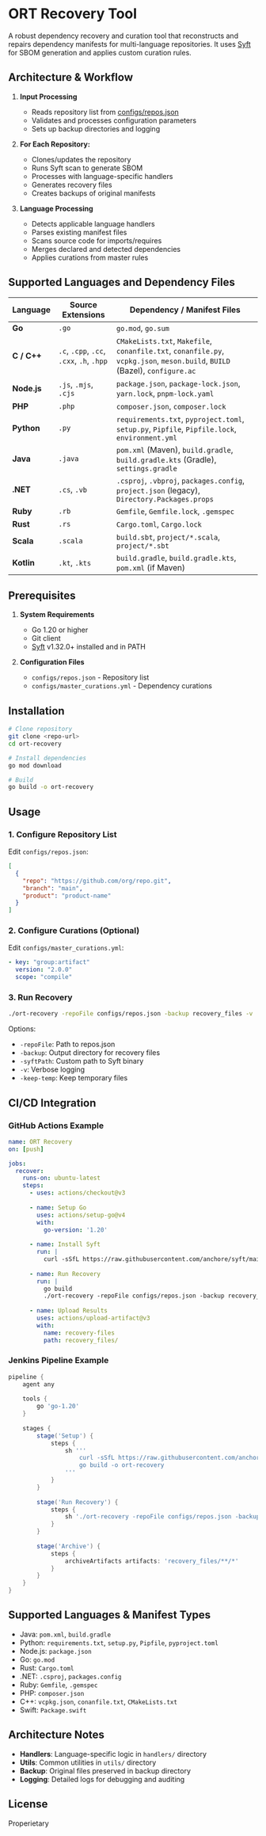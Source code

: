 # ORT Recovery Tool

A robust dependency recovery and curation tool that reconstructs and repairs dependency manifests for multi-language repositories. It uses [Syft](https://github.com/anchore/syft) for SBOM generation and applies custom curation rules.

## Architecture & Workflow

1. **Input Processing**
   - Reads repository list from [configs/repos.json](configs/repos.json)
   - Validates and processes configuration parameters
   - Sets up backup directories and logging

2. **For Each Repository:**
   - Clones/updates the repository
   - Runs Syft scan to generate SBOM
   - Processes with language-specific handlers
   - Generates recovery files
   - Creates backups of original manifests

3. **Language Processing**
   - Detects applicable language handlers
   - Parses existing manifest files
   - Scans source code for imports/requires
   - Merges declared and detected dependencies
   - Applies curations from master rules

## Supported Languages and Dependency Files

| Language     | Source Extensions                | Dependency / Manifest Files                                                                 |
| ------------ | -------------------------------- | ------------------------------------------------------------------------------------------- |
| **Go**       | `.go`                            | `go.mod`, `go.sum`                                                                          |
| **C / C++**  | `.c`, `.cpp`, `.cc`, `.cxx`, `.h`, `.hpp` | `CMakeLists.txt`, `Makefile`, `conanfile.txt`, `conanfile.py`, `vcpkg.json`, `meson.build`, `BUILD` (Bazel), `configure.ac` |
| **Node.js**  | `.js`, `.mjs`, `.cjs`            | `package.json`, `package-lock.json`, `yarn.lock`, `pnpm-lock.yaml`                          |
| **PHP**      | `.php`                           | `composer.json`, `composer.lock`                                                            |
| **Python**   | `.py`                            | `requirements.txt`, `pyproject.toml`, `setup.py`, `Pipfile`, `Pipfile.lock`, `environment.yml` |
| **Java**     | `.java`                          | `pom.xml` (Maven), `build.gradle`, `build.gradle.kts` (Gradle), `settings.gradle`          |
| **.NET**     | `.cs`, `.vb`                     | `.csproj`, `.vbproj`, `packages.config`, `project.json` (legacy), `Directory.Packages.props` |
| **Ruby**     | `.rb`                            | `Gemfile`, `Gemfile.lock`, `.gemspec`                                                       |
| **Rust**     | `.rs`                            | `Cargo.toml`, `Cargo.lock`                                                                  |
| **Scala**    | `.scala`                         | `build.sbt`, `project/*.scala`, `project/*.sbt`                                             |
| **Kotlin**   | `.kt`, `.kts`                    | `build.gradle`, `build.gradle.kts`, `pom.xml` (if Maven)                                   |


## Prerequisites

1. **System Requirements**
   - Go 1.20 or higher
   - Git client
   - [Syft](https://github.com/anchore/syft) v1.32.0+ installed and in PATH

2. **Configuration Files**
   - `configs/repos.json` - Repository list
   - `configs/master_curations.yml` - Dependency curations

## Installation

```sh
# Clone repository
git clone <repo-url>
cd ort-recovery

# Install dependencies
go mod download

# Build
go build -o ort-recovery
```

## Usage

### 1. Configure Repository List

Edit `configs/repos.json`:

```json
[
  {
    "repo": "https://github.com/org/repo.git",
    "branch": "main",
    "product": "product-name"
  }
]
```

### 2. Configure Curations (Optional)

Edit `configs/master_curations.yml`:

```yaml
- key: "group:artifact"
  version: "2.0.0"
  scope: "compile"
```

### 3. Run Recovery

```sh
./ort-recovery -repoFile configs/repos.json -backup recovery_files -v
```

Options:
- `-repoFile`: Path to repos.json
- `-backup`: Output directory for recovery files
- `-syftPath`: Custom path to Syft binary
- `-v`: Verbose logging
- `-keep-temp`: Keep temporary files

## CI/CD Integration

### GitHub Actions Example

```yaml
name: ORT Recovery
on: [push]

jobs:
  recover:
    runs-on: ubuntu-latest
    steps:
      - uses: actions/checkout@v3
      
      - name: Setup Go
        uses: actions/setup-go@v4
        with:
          go-version: '1.20'
          
      - name: Install Syft
        run: |
          curl -sSfL https://raw.githubusercontent.com/anchore/syft/main/install.sh | sh -s -- -b /usr/local/bin
          
      - name: Run Recovery
        run: |
          go build
          ./ort-recovery -repoFile configs/repos.json -backup recovery_files -v
          
      - name: Upload Results
        uses: actions/upload-artifact@v3
        with:
          name: recovery-files
          path: recovery_files/
```

### Jenkins Pipeline Example

```groovy
pipeline {
    agent any
    
    tools {
        go 'go-1.20'
    }
    
    stages {
        stage('Setup') {
            steps {
                sh '''
                    curl -sSfL https://raw.githubusercontent.com/anchore/syft/main/install.sh | sh -s -- -b /usr/local/bin
                    go build -o ort-recovery
                '''
            }
        }
        
        stage('Run Recovery') {
            steps {
                sh './ort-recovery -repoFile configs/repos.json -backup recovery_files -v'
            }
        }
        
        stage('Archive') {
            steps {
                archiveArtifacts artifacts: 'recovery_files/**/*'
            }
        }
    }
}
```

## Supported Languages & Manifest Types

- Java: `pom.xml`, `build.gradle`
- Python: `requirements.txt`, `setup.py`, `Pipfile`, `pyproject.toml`
- Node.js: `package.json`
- Go: `go.mod`
- Rust: `Cargo.toml`
- .NET: `.csproj`, `packages.config`
- Ruby: `Gemfile`, `.gemspec`
- PHP: `composer.json`
- C++: `vcpkg.json`, `conanfile.txt`, `CMakeLists.txt`
- Swift: `Package.swift`

## Architecture Notes

- **Handlers**: Language-specific logic in `handlers/` directory
- **Utils**: Common utilities in `utils/` directory
- **Backup**: Original files preserved in backup directory
- **Logging**: Detailed logs for debugging and auditing

## License

Properietary